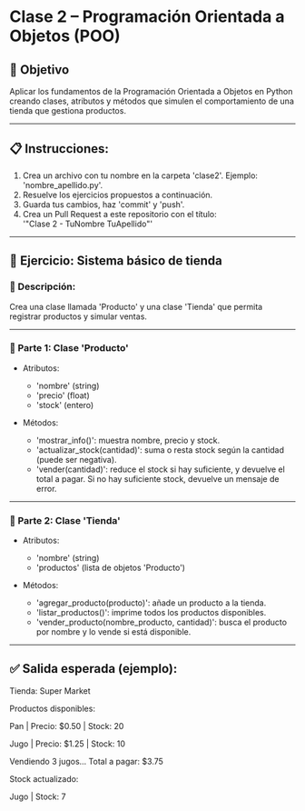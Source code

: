 # Clase 2 – Programación Orientada a Objetos (POO)

## 🎯 Objetivo
Aplicar los fundamentos de la Programación Orientada a Objetos en Python creando clases, atributos y métodos que simulen el comportamiento de una tienda que gestiona productos.

---

## 📋 Instrucciones:

1. Crea un archivo con tu nombre en la carpeta 'clase2'. Ejemplo: 'nombre_apellido.py'.
2. Resuelve los ejercicios propuestos a continuación.
3. Guarda tus cambios, haz 'commit' y 'push'.
4. Crea un Pull Request a este repositorio con el título:  
   '"Clase 2 - TuNombre TuApellido"'

---

## 🧪 Ejercicio: Sistema básico de tienda

### 🛒 Descripción:
Crea una clase llamada 'Producto' y una clase 'Tienda' que permita registrar productos y simular ventas.

---

### 📌 Parte 1: Clase 'Producto'

- Atributos:
  - 'nombre' (string)
  - 'precio' (float)
  - 'stock' (entero)

- Métodos:
  - 'mostrar_info()': muestra nombre, precio y stock.
  - 'actualizar_stock(cantidad)': suma o resta stock según la cantidad (puede ser negativa).
  - 'vender(cantidad)': reduce el stock si hay suficiente, y devuelve el total a pagar. Si no hay suficiente stock, devuelve un mensaje de error.

---

### 📌 Parte 2: Clase 'Tienda'

- Atributos:
  - 'nombre' (string)
  - 'productos' (lista de objetos 'Producto')

- Métodos:
  - 'agregar_producto(producto)': añade un producto a la tienda.
  - 'listar_productos()': imprime todos los productos disponibles.
  - 'vender_producto(nombre_producto, cantidad)': busca el producto por nombre y lo vende si está disponible.

---

## ✅ Salida esperada (ejemplo):

Tienda: Super Market

Productos disponibles:

Pan | Precio: $0.50 | Stock: 20

Jugo | Precio: $1.25 | Stock: 10

Vendiendo 3 jugos...
Total a pagar: $3.75

Stock actualizado:

Jugo | Stock: 7